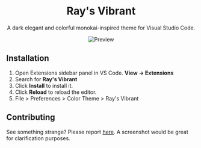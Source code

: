 <div align="center">

# Ray's Vibrant

A dark elegant and colorful monokai-inspired theme for Visual Studio Code.

![Preview](https://i.imgur.com/SAwbG2E.png)
</div>

## Installation

1. Open Extensions sidebar panel in VS Code. **View → Extensions**
2. Search for **Ray's Vibrant**
3. Click **Install** to install it.
4. Click **Reload** to reload the editor.
5. File > Preferences > Color Theme > Ray's Vibrant

## Contributing

See something strange? Please report [here](https://github.com/rayatc/ray-s-vibrant/issues). A screenshot would be great for clarification purposes.